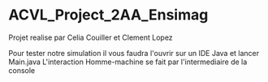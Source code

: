 # ACVL_Project_2AA_Ensimag
Projet realise par Celia Couiller et Clement Lopez

Pour tester notre simulation il vous faudra l'ouvrir sur un IDE Java et lancer Main.java
L'interaction Homme-machine se fait par l'intermediaire de la console